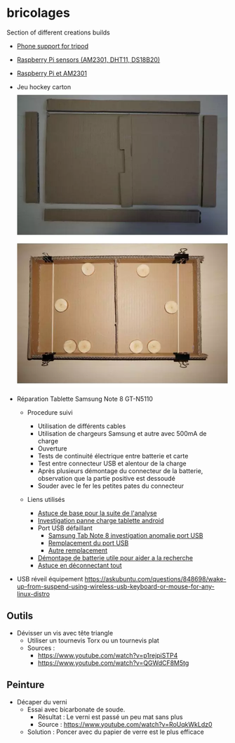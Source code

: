 # bricolages

Section of different creations builds

* [Phone support for tripod](./support_telephone/README.md)

* [Raspberry Pi sensors (AM2301, DHT11, DS18B20)](https://github.com/jingl3s/raspberry_pi_sensors)

* [Raspberry Pi et AM2301](https://github.com/jingl3s/raspberry_pi_DHT21-AM2301/blob/master/README.md)

* Jeu hockey carton <BR/>
  <img src="./jeu_hockey/jeu_plateau_hockey.webp"/>

* Réparation Tablette Samsung Note 8 GT-N5110
  * Procedure suivi
    * Utilisation de différents cables
    * Utilisation de chargeurs Samsung et autre avec 500mA de charge
    * Ouverture
    * Tests de continuité électrique entre batterie et carte
    * Test entre connecteur USB et alentour de la charge
    * Après plusieurs démontage du connecteur de la batterie, observation que la partie positive est dessoudé
    * Souder avec le fer les petites pates du connecteur

  * Liens utilisés
    * [Astuce de base pour la suite de l'analyse](https://www.techrepublic.com/article/pro-tip-revive-your-samsung-galaxy-tab-when-the-battery-has-completely-drained/)
    * [Investigation panne charge tablette android](https://www.youtube.com/watch?v=fja8Uehju-U)
    * Port USB défaillant
      * [Samsung Tab Note 8 investigation anomalie port USB](https://www.youtube.com/watch?v=nDFG7y2jfUo)
      * [Remplacement du port USB](https://www.youtube.com/watch?v=wN6lYShAfdc)
      * [Autre remplacement](https://www.youtube.com/watch?v=nvpNliFIuN4)
    * [Démontage de batterie utile pour aider a la recherche](https://www.youtube.com/watch?v=Fl6r9Fb873M)
    * [Astuce en déconnectant tout](https://www.youtube.com/watch?v=G0eZJ9IeWr0)

* USB réveil équipement https://askubuntu.com/questions/848698/wake-up-from-suspend-using-wireless-usb-keyboard-or-mouse-for-any-linux-distro

## Outils

* Dévisser un vis avec tête triangle
  * Utiliser un tournevis Torx ou un tournevis plat
  * Sources :
    * https://www.youtube.com/watch?v=p1rejpiSTP4
    * https://www.youtube.com/watch?v=QGWdCF8M5tg

## Peinture

* Décaper du verni
  * Essai avec bicarbonate de soude.
    * Résultat : Le verni est passé un peu mat sans plus
    * Source : https://www.youtube.com/watch?v=RoUqkWkLdz0
  * Solution : Poncer avec du papier de verre est le plus efficace